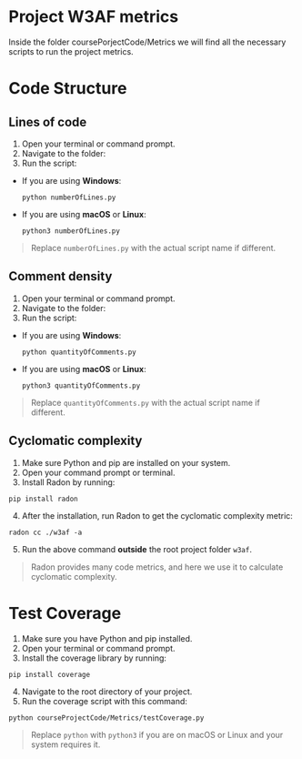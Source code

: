 # **Project W3AF metrics**

Inside the folder coursePorjectCode/Metrics we will find all the necessary scripts to run the project metrics.

# Code Structure

## Lines of code
1. Open your terminal or command prompt.
2. Navigate to the folder:
3. Run the script:

- If you are using **Windows**:

  ```
  python numberOfLines.py
  ```

- If you are using **macOS** or **Linux**:

  ```
  python3 numberOfLines.py
  ```

> Replace `numberOfLines.py` with the actual script name if different.

## Comment density
1. Open your terminal or command prompt.
2. Navigate to the folder:
3. Run the script:

- If you are using **Windows**:

  ```
  python quantityOfComments.py
  ```

- If you are using **macOS** or **Linux**:

  ```
  python3 quantityOfComments.py
  ```

> Replace `quantityOfComments.py` with the actual script name if different.


## Cyclomatic complexity
1. Make sure Python and pip are installed on your system.
2. Open your command prompt or terminal.
3. Install Radon by running:

  ```
  pip install radon
  ```

4. After the installation, run Radon to get the cyclomatic complexity metric:

  ```
  radon cc ./w3af -a
  ```

5. Run the above command **outside** the root project folder `w3af`.

>Radon provides many code metrics, and here we use it to calculate cyclomatic complexity.

# Test Coverage

1. Make sure you have Python and pip installed.
2. Open your terminal or command prompt.
3. Install the coverage library by running:

  ```
  pip install coverage
  ```

4. Navigate to the root directory of your project.
5. Run the coverage script with this command:

  ```
  python courseProjectCode/Metrics/testCoverage.py
  ```

> Replace `python` with `python3` if you are on macOS or Linux and your system requires it.